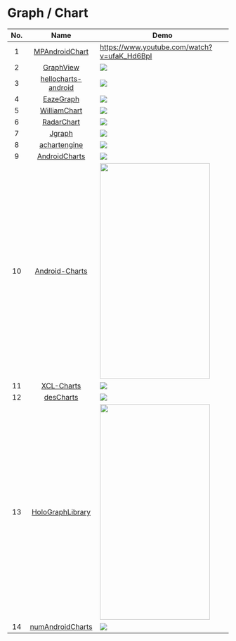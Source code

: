 Graph / Chart
======================
No. | Name | Demo
:---: | :---: | ---
1| [MPAndroidChart](https://github.com/PhilJay/MPAndroidChart)  | https://www.youtube.com/watch?v=ufaK_Hd6BpI
2| [GraphView](https://github.com/appsthatmatter/GraphView)  | ![](https://raw.githubusercontent.com/jjoe64/GraphView/master/anim.gif)
3| [hellocharts-android](https://github.com/lecho/hellocharts-android)  | ![](https://github.com/lecho/hellocharts-android/raw/master/screens/scr_dependecy_preview.gif)
4| [EazeGraph](https://github.com/blackfizz/EazeGraph)  | ![](https://camo.githubusercontent.com/b93ca8e4b1d8d29dba19f6f43532bfba8ce6bde3/68747470733a2f2f7261772e6769746875622e636f6d2f626c61636b66697a7a2f45617a6547726170682f6d61737465722f696d61676572792f737461636b65645f6261725f63686172742e706e67)
5| [WilliamChart](https://github.com/diogobernardino/WilliamChart)  | ![](https://github.com/diogobernardino/WilliamChart/raw/master/art/2.3.0-1.gif)
6| [RadarChart](https://github.com/qstumn/RadarChart) | ![](https://github.com/qstumn/RadarView/raw/master/logo.png?raw=true)
7| [Jgraph](https://github.com/ZuYun/Jgraph) | ![](https://raw.githubusercontent.com/mychoices/Jgraph/master/gif/4.gif)
8| [achartengine](https://github.com/ddanny/achartengine) | ![](https://camo.githubusercontent.com/d3a4fa07ace8e6aca2f1e4c5131009de2e897a3e/687474703a2f2f7777772e616368617274656e67696e652e6f72672f64696d616765732f617665726167655f74656d70657261747572652e706e67)
9| [AndroidCharts](https://github.com/HackPlan/AndroidCharts) | ![](https://camo.githubusercontent.com/c31bda552be6de2de4282feb64e1e93b1398d91a/68747470733a2f2f7261772e6769746875622e636f6d2f64616365722f416e64726f69644368617274732f6d61737465722f7069632f6c696e652e706e67)
10| [Android-Charts](https://github.com/limccn/Android-Charts) | <img src="https://camo.githubusercontent.com/5c63c0e31494e80c949894cbfba0caeec6bdc59d/687474703a2f2f7777772e6c69646172656e2e636f6d2f636f64652f616e64726f69646368617274732f73637265656e73686f742e706e67" width="250" height="490">
11| [XCL-Charts](https://github.com/xcltapestry/XCL-Charts) | ![](https://raw.githubusercontent.com/xcltapestry/XCL-Charts/master/screens/barpiechart.png)
12| [desCharts](https://github.com/bradipao/desCharts) | ![](https://github.com/bradipao/desCharts/raw/master/media/styledxychartview_sm.png)
13| [HoloGraphLibrary](https://github.com/Androguide/HoloGraphLibrary) | <img src="https://camo.githubusercontent.com/3b9ab5f3c255e3796fdd3b5942679cbafe10e866/68747470733a2f2f6c68332e676f6f676c6575736572636f6e74656e742e636f6d2f2d5072356e7a586e67785a6f2f5553305f524b48394447492f41414141414141415331732f616e346353334e723471592f733834342f31332b2d2b31" width="250" height="490">
14| [numAndroidCharts](https://github.com/numetriclabz/numAndroidCharts) | ![](https://camo.githubusercontent.com/09b4ee6d46c654b3741d8476163778e73cff1bde/68747470733a2f2f7261772e6769746875622e636f6d2f6e756d65747269636c61627a2f6e756d416e64726f69644368617274732f6d61737465722f73637265656e73686f74732f67726f757065642d6261722d63686172742e706e67)